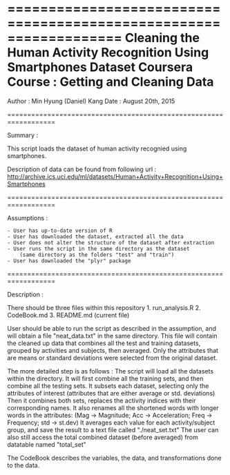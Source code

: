 ==================================================================
Cleaning the Human Activity Recognition Using Smartphones Dataset
Coursera Course : Getting and Cleaning Data
==================================================================

Author : Min Hyung (Daniel) Kang
Date : August 20th, 2015

==================================================================

Summary :

This script loads the dataset of human activity recognied using smartphones.

Description of data can be found from following url : 
	http://archive.ics.uci.edu/ml/datasets/Human+Activity+Recognition+Using+Smartphones

==================================================================

Assumptions : 

	- User has up-to-date version of R
	- User has downloaded the dataset, extracted all the data
	- User does not alter the structure of the dataset after extraction
	- User runs the script in the same directory as the dataset
		(same directory as the folders "test" and "train")
	- User has downloaded the "plyr" package


==================================================================

Description :

There should be three files within this repository
	1. run_analysis.R
	2. CodeBook.md
	3. README.md (current file)

User should be able to run the script as described in the assumption, and will obtain
a file "neat_data.txt" in the same directory. This file will contain the cleaned up data that combines
all the test and training datasets, grouped by activities and subjects, then averaged.
Only the attributes that are means or standard deviations were selected from the original dataset.

The more detailed step is as follows : 
The script will load all the datasets within the directory. It will first combine all the training sets,
and then combine all the testing sets. It subsets each dataset, selecting only the attributes of interest
(attributes that are either average or std. deviations)
Then it combines both sets, replaces the activity indices with their
corresponding names. It also renames all the shortened words with longer words in the attributes: 
(Mag -> Magnitude; Acc -> Acceleration; Freq -> Frequency; std -> st.dev)
It averages each value for each activity/subject group, and save the result to a text file called "./neat_set.txt"
The user can also still access the total combined dataset (before averaged) from datatable named "total_set"



The CodeBook describes the variables, the data, and transformations done to the data.



